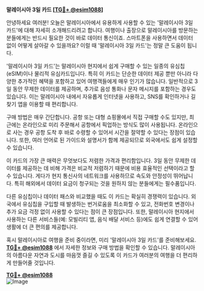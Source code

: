 **말레이시아 3일 카드 [[TG💪+ @esim1088](https://t.me/s/esim1088)]**

안녕하세요 여러분! 오늘은 말레이시아에서 유용하게 사용할 수 있는 '말레이시아 3일 카드'에 대해 자세히 소개해드리려고 합니다. 여행이나 출장으로 말레이시아를 방문하는 분들에게는 반드시 필요한 것이 바로 데이터 통신이죠. 스마트폰을 사용하면서 데이터 없이 어떻게 살아갈 수 있을까요? 이럴 때 '말레이시아 3일 카드'는 정말 큰 도움이 됩니다.

'말레이시아 3일 카드'는 말레이시아 현지에서 쉽게 구매할 수 있는 일종의 유심칩(eSIM)이나 물리적 유심카드입니다. 특히 이 카드는 단순한 데이터 제공 뿐만 아니라 다양한 추가적인 혜택을 포함하고 있어 여행객들에게 매우 인기가 많습니다. 일반적으로 3일 동안 무제한 데이터를 제공하며, 추가로 음성 통화나 문자 메시지를 포함하는 경우도 있습니다. 이는 말레이시아 내에서 자유롭게 인터넷을 사용하고, SNS를 확인하거나 길 찾기 앱을 이용할 때 편리합니다.

구매 방법은 매우 간단합니다. 공항 또는 대형 쇼핑몰에서 직접 구매할 수도 있지만, 최근에는 온라인으로 미리 주문해서 공항에서 픽업하는 방식도 많이 사용됩니다. 온라인으로 사는 경우 공항 도착 후 바로 수령할 수 있어서 시간을 절약할 수 있다는 장점이 있습니다. 또한, 여러 언어로 된 가이드와 설명서가 함께 제공되므로 외국에서도 쉽게 설정할 수 있습니다.

이 카드의 가장 큰 매력은 무엇보다도 저렴한 가격과 편리함입니다. 3일 동안 무제한 데이터를 제공하는 데 비해 가격은 비교적 저렴하기 때문에 비용 효율적인 선택이라고 할 수 있습니다. 게다가 현지 통신사의 네트워크를 사용하므로 속도와 안정성이 뛰어납니다. 특히 해외에서 데이터 요금이 청구되는 것을 원하지 않는 분들에게는 필수품입니다.

다른 유심칩이나 데이터 패스와 비교했을 때도 이 카드는 확실히 경쟁력이 있습니다. 외국에서 유심칩을 구입할 때 발생하는 번거로움을 최소화할 수 있고, 전화번호 변경이나 추가 요금 걱정 없이 사용할 수 있다는 점이 큰 장점입니다. 또한, 말레이시아 현지에서 사용하는 다른 서비스들(예: 모빌리티 앱, 음식 배달 서비스 등)에도 쉽게 연결할 수 있어 생활에 더 큰 편의를 제공합니다.

혹시 말레이시아로 여행을 준비 중이라면, 미리 '말레이시아 3일 카드'를 준비해보세요. **[TG💪+ @esim1088](https://t.me/s/esim1088)** 에서 자세한 정보와 구매 방법을 확인할 수 있습니다. 말레이시아의 아름다운 자연과 도시를 마음껏 즐길 수 있도록 이 카드가 여러분의 여행을 더 편리하게 만들어줄 것입니다.

**[TG💪+ @esim1088](https://t.me/s/esim1088)**  
![Image](https://i.postimg.cc/Y0z9fWf4/image.png)
